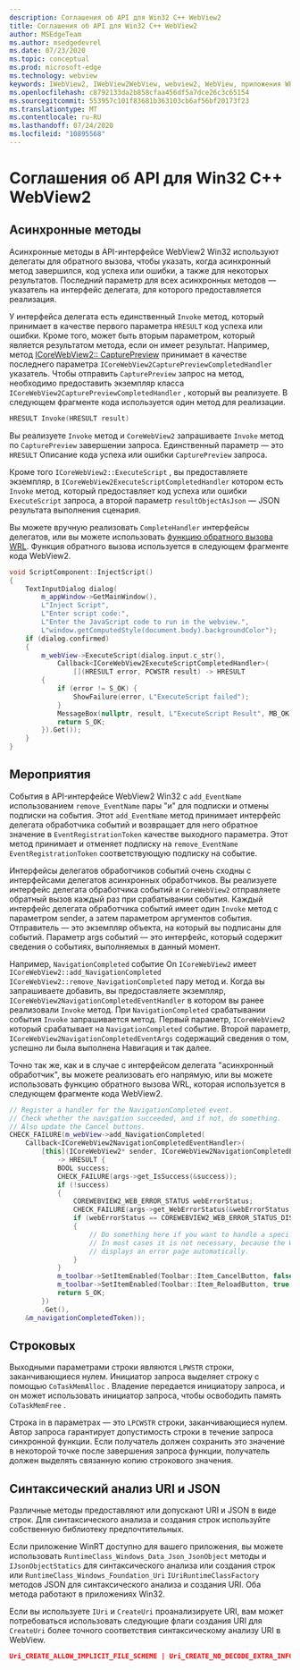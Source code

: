 ```yaml
---
description: Соглашения об API для Win32 C++ WebView2
title: Соглашения об API для Win32 C++ WebView2
author: MSEdgeTeam
ms.author: msedgedevrel
ms.date: 07/23/2020
ms.topic: conceptual
ms.prod: microsoft-edge
ms.technology: webview
keywords: IWebView2, IWebView2WebView, webview2, WebView, приложения WPF, WPF, EDGE, ICoreWebView2, ICoreWebView2Host, элемент управления "браузер", HTML Edge
ms.openlocfilehash: c8792133da2b858cfaa456df5a7dce26c3c65154
ms.sourcegitcommit: 553957c101f83681b363103cb6af56bf20173f23
ms.translationtype: MT
ms.contentlocale: ru-RU
ms.lasthandoff: 07/24/2020
ms.locfileid: "10895568"
---
```

# Соглашения об API для Win32 C++ WebView2  

## Асинхронные методы  

Асинхронные методы в API-интерфейсе WebView2 Win32 используют делегаты для обратного вызова, чтобы указать, когда асинхронный метод завершился, код успеха или ошибки, а также для некоторых результатов.  Последний параметр для всех асинхронных методов — указатель на интерфейс делегата, для которого предоставляется реализация.  

У интерфейса делегата есть единственный `Invoke` метод, который принимает в качестве первого параметра `HRESULT` код успеха или ошибки.  Кроме того, может быть вторым параметром, который является результатом метода, если он имеет результат.  Например, метод [ICoreWebView2:: CapturePreview][Webview2ReferenceWin3209538Icorewebview2CapturePreview] принимает в качестве последнего параметра `ICoreWebView2CapturePreviewCompletedHandler` указатель.  Чтобы отправить `CapturePreview` запрос на метод, необходимо предоставить экземпляр класса `ICoreWebView2CapturePreviewCompletedHandler` , который вы реализуете.  В следующем фрагменте кода используется один метод для реализации.  

```cpp
HRESULT Invoke(HRESULT result)
```  

Вы реализуете `Invoke` метод и `CoreWebView2` запрашиваете `Invoke` метод по `CapturePreview` завершении запроса.  Единственный параметр — это `HRESULT` Описание кода успеха или ошибки `CapturePreview` запроса.  

Кроме того `ICoreWebView2::ExecuteScript` , вы предоставляете экземпляр, в `ICoreWebView2ExecuteScriptCompletedHandler` котором есть `Invoke` метод, который предоставляет код успеха или ошибки `ExecuteScript` запроса, а второй параметр `resultObjectAsJson` — JSON результата выполнения сценария.  

Вы можете вручную реализовать `CompleteHandler` интерфейсы делегатов, или вы можете использовать [функцию обратного вызова WRL][CppCxWrlCallbackFunction].  Функция обратного вызова используется в следующем фрагменте кода WebView2.  

```cpp
void ScriptComponent::InjectScript()
{
    TextInputDialog dialog(
        m_appWindow->GetMainWindow(),
        L"Inject Script",
        L"Enter script code:",
        L"Enter the JavaScript code to run in the webview.",
        L"window.getComputedStyle(document.body).backgroundColor");
    if (dialog.confirmed)
    {
        m_webView->ExecuteScript(dialog.input.c_str(),
            Callback<ICoreWebView2ExecuteScriptCompletedHandler>(
                [](HRESULT error, PCWSTR result) -> HRESULT
        {
            if (error != S_OK) {
                ShowFailure(error, L"ExecuteScript failed");
            }
            MessageBox(nullptr, result, L"ExecuteScript Result", MB_OK);
            return S_OK;
        }).Get());
    }
}
```  

## Мероприятия  

События в API-интерфейсе WebView2 Win32 с `add_EventName` использованием `remove_EventName` пары "и" для подписки и отмены подписки на события.  Этот `add_EventName` метод принимает интерфейс делегата обработчика событий и возвращает для него обратное значение в `EventRegistrationToken` качестве выходного параметра.  Этот метод принимает и отменяет подписку на `remove_EventName` `EventRegistrationToken` соответствующую подписку на событие.  

Интерфейсы делегатов обработчиков событий очень сходны с интерфейсами делегатов асинхронных обработчиков.  Вы реализуете интерфейс делегата обработчика событий и `CoreWebView2` отправляете обратный вызов каждый раз при срабатывании события.  Каждый интерфейс делегата обработчика событий имеет один `Invoke` метод с параметром sender, а затем параметром аргументов события.  Отправитель — это экземпляр объекта, на который вы подписаны для событий.  Параметр args событий — это интерфейс, который содержит сведения о событиях, выполняемых в данный момент.  

Например, `NavigationCompleted` событие On `ICoreWebView2` имеет `ICoreWebView2::add_NavigationCompleted` `ICoreWebView2::remove_NavigationCompleted` пару метод и.  Когда вы запрашиваете добавить, вы предоставляете экземпляр, `ICoreWebView2NavigationCompletedEventHandler` в котором вы ранее реализовали `Invoke` метод.  При `NavigationCompleted` срабатывании события `Invoke` запрашивается метод.  Первый параметр, `ICoreWebView2` который срабатывает на `NavigationCompleted` событие.  Второй параметр, `ICoreWebView2NavigationCompletedEventArgs` содержащий сведения о том, успешно ли была выполнена Навигация и так далее.  

Точно так же, как и в случае с интерфейсом делегата "асинхронный обработчик", вы можете реализовать его напрямую, или вы можете использовать функцию обратного вызова WRL, которая используется в следующем фрагменте кода WebView2.  

```cpp
// Register a handler for the NavigationCompleted event.
// Check whether the navigation succeeded, and if not, do something.
// Also update the Cancel buttons.
CHECK_FAILURE(m_webView->add_NavigationCompleted(
    Callback<ICoreWebView2NavigationCompletedEventHandler>(
        [this](ICoreWebView2* sender, ICoreWebView2NavigationCompletedEventArgs* args)
            -> HRESULT {
            BOOL success;
            CHECK_FAILURE(args->get_IsSuccess(&success));
            if (!success)
            {
                COREWEBVIEW2_WEB_ERROR_STATUS webErrorStatus;
                CHECK_FAILURE(args->get_WebErrorStatus(&webErrorStatus));
                if (webErrorStatus == COREWEBVIEW2_WEB_ERROR_STATUS_DISCONNECTED)
                {
                    // Do something here if you want to handle a specific error case.
                    // In most cases it is not necessary, because the WebView
                    // displays an error page automatically.
                }
            }
            m_toolbar->SetItemEnabled(Toolbar::Item_CancelButton, false);
            m_toolbar->SetItemEnabled(Toolbar::Item_ReloadButton, true);
            return S_OK;
        })
        .Get(),
    &m_navigationCompletedToken));
```  

## Строковых  

Выходными параметрами строки являются `LPWSTR` строки, заканчивающиеся нулем.  Инициатор запроса выделяет строку с помощью `CoTaskMemAlloc` .  Владение передается инициатору запроса, и он может использовать инициатор запроса, чтобы освободить память `CoTaskMemFree` .  

Строка in в параметрах — это `LPCWSTR` строки, заканчивающиеся нулем.  Автор запроса гарантирует допустимость строки в течение запроса синхронной функции.  Если получатель должен сохранить это значение в некоторой точке после завершения запроса функции, получатель должен выделять связанную копию строкового значения.  

## Синтаксический анализ URI и JSON  

Различные методы предоставляют или допускают URI и JSON в виде строк.  Для синтаксического анализа и создания строк используйте собственную библиотеку предпочтительных.  

Если приложение WinRT доступно для вашего приложения, вы можете использовать `RuntimeClass_Windows_Data_Json_JsonObject` методы и `IJsonObjectStatics` для синтаксического анализа или создания строк или `RuntimeClass_Windows_Foundation_Uri` `IUriRuntimeClassFactory` методов JSON для синтаксического анализа и создания URI.  Оба метода работают в приложениях Win32.  

Если вы используете `IUri` и `CreateUri` проанализируете URI, вам может потребоваться использовать следующие флаги создания URI для `CreateUri` более точного соответствия синтаксическому анализу URI в WebView.  

```json
Uri_CREATE_ALLOW_IMPLICIT_FILE_SCHEME | Uri_CREATE_NO_DECODE_EXTRA_INFO
```  

<!-- links -->  

[Webview2ReferenceWin3209538Icorewebview2CapturePreview]: ../reference/win32/0-9-538/icorewebview2.md#capturepreview "CapturePreview-Interface ICoreWebView2 | Документы Microsoft"  

[CppCxWrlCallbackFunction]: /cpp/cppcx/wrl/callback-function-wrl "Функция обратного вызова (WRL) | Документы Microsoft"  
